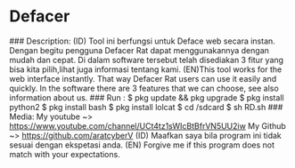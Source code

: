 # Defacer
﻿### Description: (ID) Tool ini berfungsi untuk Deface web secara instan. Dengan begitu pengguna Defacer Rat dapat menggunakannya dengan mudah dan cepat. Di dalam software tersebut telah disediakan 3 fitur yang bisa kita pilih,lihat juga informasi tentang kami. (EN)This tool works for the web interface instantly. That way Defacer Rat users can use it easily and quickly. In the software there are 3 features that we can choose, see also information about us. ### Run : $ pkg update &amp;&amp; pkg upgrade $ pkg install python2 $ pkg install bash $ pkg install lolcat $ cd /sdcard $ sh RD.sh ### Media: My youtube ~> https://www.youtube.com/channel/UCt4tz1sWIcBtBfrVN5UU2iw My Github ~> https://github.com/aratcyberV  (ID) Maafkan saya bila program ini tidak sesuai dengan ekspetasi anda. (EN) Forgive me if this program does not match with your expectations.
